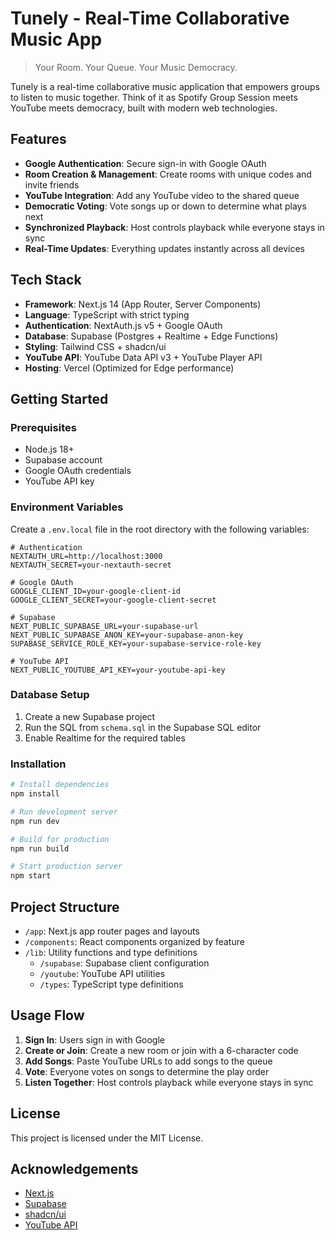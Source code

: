 # Tunely - Real-Time Collaborative Music App

> Your Room. Your Queue. Your Music Democracy.

Tunely is a real-time collaborative music application that empowers groups to listen to music together. Think of it as Spotify Group Session meets YouTube meets democracy, built with modern web technologies.

## Features

- **Google Authentication**: Secure sign-in with Google OAuth
- **Room Creation & Management**: Create rooms with unique codes and invite friends
- **YouTube Integration**: Add any YouTube video to the shared queue
- **Democratic Voting**: Vote songs up or down to determine what plays next
- **Synchronized Playback**: Host controls playback while everyone stays in sync
- **Real-Time Updates**: Everything updates instantly across all devices

## Tech Stack

- **Framework**: Next.js 14 (App Router, Server Components)
- **Language**: TypeScript with strict typing
- **Authentication**: NextAuth.js v5 + Google OAuth
- **Database**: Supabase (Postgres + Realtime + Edge Functions)
- **Styling**: Tailwind CSS + shadcn/ui
- **YouTube API**: YouTube Data API v3 + YouTube Player API
- **Hosting**: Vercel (Optimized for Edge performance)

## Getting Started

### Prerequisites

- Node.js 18+
- Supabase account
- Google OAuth credentials
- YouTube   API key

### Environment Variables

Create a `.env.local` file in the root directory with the following variables:

```
# Authentication
NEXTAUTH_URL=http://localhost:3000
NEXTAUTH_SECRET=your-nextauth-secret

# Google OAuth
GOOGLE_CLIENT_ID=your-google-client-id
GOOGLE_CLIENT_SECRET=your-google-client-secret

# Supabase
NEXT_PUBLIC_SUPABASE_URL=your-supabase-url
NEXT_PUBLIC_SUPABASE_ANON_KEY=your-supabase-anon-key
SUPABASE_SERVICE_ROLE_KEY=your-supabase-service-role-key

# YouTube API
NEXT_PUBLIC_YOUTUBE_API_KEY=your-youtube-api-key
```

### Database Setup

1. Create a new Supabase project
2. Run the SQL from `schema.sql` in the Supabase SQL editor
3. Enable Realtime for the required tables

### Installation

```bash
# Install dependencies
npm install

# Run development server
npm run dev

# Build for production
npm run build

# Start production server
npm start
```

## Project Structure

- `/app`: Next.js app router pages and layouts
- `/components`: React components organized by feature
- `/lib`: Utility functions and type definitions
  - `/supabase`: Supabase client configuration
  - `/youtube`: YouTube API utilities
  - `/types`: TypeScript type definitions

## Usage Flow

1. **Sign In**: Users sign in with Google
2. **Create or Join**: Create a new room or join with a 6-character code
3. **Add Songs**: Paste YouTube URLs to add songs to the queue
4. **Vote**: Everyone votes on songs to determine the play order
5. **Listen Together**: Host controls playback while everyone stays in sync

## License

This project is licensed under the MIT License.

## Acknowledgements

- [Next.js](https://nextjs.org/)
- [Supabase](https://supabase.io/)
- [shadcn/ui](https://ui.shadcn.com/)
- [YouTube API](https://developers.google.com/youtube/v3)
